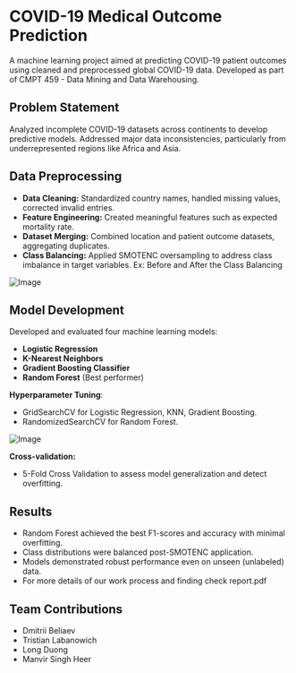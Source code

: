 # COVID-19 Medical Outcome Prediction

A machine learning project aimed at predicting COVID-19 patient outcomes using cleaned and preprocessed global COVID-19 data. Developed as part of CMPT 459 - Data Mining and Data Warehousing.

## Problem Statement
Analyzed incomplete COVID-19 datasets across continents to develop predictive models. Addressed major data inconsistencies, particularly from underrepresented regions like Africa and Asia.

## Data Preprocessing
- **Data Cleaning:** Standardized country names, handled missing values, corrected invalid entries.
- **Feature Engineering:** Created meaningful features such as expected mortality rate.
- **Dataset Merging:** Combined location and patient outcome datasets, aggregating duplicates.
- **Class Balancing:** Applied SMOTENC oversampling to address class imbalance in target variables.
Ex: Before and After the Class Balancing

![Image](https://github.com/user-attachments/assets/c49636e3-4696-4d97-b7a1-0441731c4050)

## Model Development
Developed and evaluated four machine learning models:
- **Logistic Regression**
- **K-Nearest Neighbors**
- **Gradient Boosting Classifier**
- **Random Forest** (Best performer)

**Hyperparameter Tuning**:  
- GridSearchCV for Logistic Regression, KNN, Gradient Boosting.
- RandomizedSearchCV for Random Forest.

![Image](https://github.com/user-attachments/assets/f612f9f3-ee8e-45a8-ba0e-673d6937e34a)

**Cross-validation:**  
- 5-Fold Cross Validation to assess model generalization and detect overfitting.

## Results
- Random Forest achieved the best F1-scores and accuracy with minimal overfitting.
- Class distributions were balanced post-SMOTENC application.
- Models demonstrated robust performance even on unseen (unlabeled) data.
- For more details of our work process and finding check report.pdf

## Team Contributions
- Dmitrii Beliaev
- Tristian Labanowich
- Long Duong
- Manvir Singh Heer
